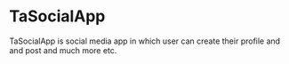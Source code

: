 # TaSocialApp
TaSocialApp  is social media app in which user can create their profile and and post and much more etc.
